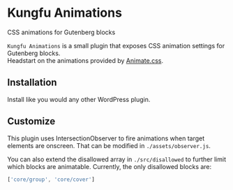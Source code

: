 # Kungfu Animations
CSS animations for Gutenberg blocks  

`Kungfu Animations` is a small plugin that exposes CSS animation settings for Gutenberg blocks.  
Headstart on the animations provided by [Animate.css](https://animate.style/).  

## Installation

Install like you would any other WordPress plugin. 

## Customize

This plugin uses IntersectionObserver to fire animations when target elements are onscreen. That can be modified in `./assets/observer.js`.  

You can also extend the disallowed array in `./src/disallowed` to further limit which blocks are animatable. Currently, the only disallowed blocks are: 

```javascript
['core/group', 'core/cover']
```
